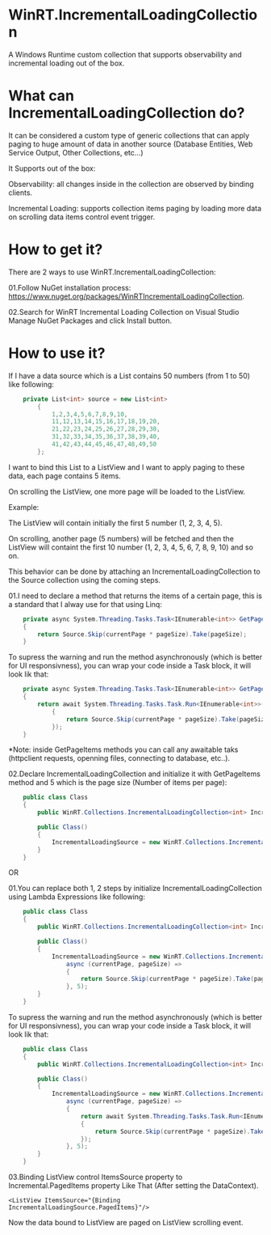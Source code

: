 # WinRT.IncrementalLoadingCollection
A Windows Runtime custom collection that supports observability and incremental loading out of the box.

# What can IncrementalLoadingCollection do?

It can be considered a custom type of generic collections that can apply paging to huge amount of data in another source (Database Entities, Web Service Output, Other Collections, etc...)

It Supports out of the box:

Observability: all changes inside in the collection are observed by binding clients.

Incremental Loading: supports collection items paging by loading more data on scrolling data items control event trigger.


# How to get it?

There are 2 ways to use WinRT.IncrementalLoadingCollection:

01.Follow NuGet installation process: https://www.nuget.org/packages/WinRTIncrementalLoadingCollection.

02.Search for WinRT Incremental Loading Collection on Visual Studio Manage NuGet Packages and click Install button.


# How to use it?

If I have a data source which is a List<int> contains 50 numbers (from 1 to 50) like following:

```C#
    private List<int> source = new List<int>
        {
            1,2,3,4,5,6,7,8,9,10,
            11,12,13,14,15,16,17,18,19,20,
            21,22,23,24,25,26,27,28,29,30,
            31,32,33,34,35,36,37,38,39,40,
            41,42,43,44,45,46,47,48,49,50
        };
```

I want to bind this List<int> to a ListView and I want to apply paging to these data, each page contains 5 items. 

On scrolling the ListView, one more page will be loaded to the ListView.

Example: 

The ListView will contain initially the first 5 number (1, 2, 3, 4, 5).

On scrolling, another page (5 numbers) will be fetched and then the ListView will containt the first 10 number (1, 2, 3, 4, 5, 6, 7, 8, 9, 10) and so on.

This behavior can be done by attaching an IncrementalLoadingCollection to the Source collection using the coming steps.

01.I need to declare a method that returns the items of a certain page, this is a standard that I alway use for that using Linq:

```C#
    private async System.Threading.Tasks.Task<IEnumerable<int>> GetPageItems(int currentPage, int pageSize)
    {
        return Source.Skip(currentPage * pageSize).Take(pageSize);
    }
```

To supress the warning and run the method asynchronously (which is better for UI responsivness), you can wrap your code inside a Task block, it will look lik that:

```C#
    private async System.Threading.Tasks.Task<IEnumerable<int>> GetPageItems(int currentPage, int pageSize)
    {
        return await System.Threading.Tasks.Task.Run<IEnumerable<int>>(() =>
            {
                return Source.Skip(currentPage * pageSize).Take(pageSize);
            });
    }
```

*Note: inside GetPageItems methods you can call any awaitable taks (httpclient requests, openning files, connecting to database, etc..).

02.Declare IncrementalLoadingCollection and initialize it with GetPageItems method and 5 which is the page size (Number of items per page):

```C#
    public class Class
    {
        public WinRT.Collections.IncrementalLoadingCollection<int> IncrementalLoadingSource { get; set; }

        public Class() 
        {
            IncrementalLoadingSource = new WinRT.Collections.IncrementalLoadingCollection<int>(GetPageItems, 5);
        }
    }
```

OR 

01.You can replace both 1, 2 steps by initialize IncrementalLoadingCollection using Lambda Expressions like following:

```C#
    public class Class
    {
        public WinRT.Collections.IncrementalLoadingCollection<int> IncrementalLoadingSource { get; set; }

        public Class() 
        {
            IncrementalLoadingSource = new WinRT.Collections.IncrementalLoadingCollection<int>(
                async (currentPage, pageSize) =>
                {
                    return Source.Skip(currentPage * pageSize).Take(pageSize);
                }, 5);
        }
    }
```

To supress the warning and run the method asynchronously (which is better for UI responsivness), you can wrap your code inside a Task block, it will look lik that:

```C#
    public class Class
    {
        public WinRT.Collections.IncrementalLoadingCollection<int> IncrementalLoadingSource { get; set; }

        public Class() 
        {
            IncrementalLoadingSource = new WinRT.Collections.IncrementalLoadingCollection<int>(
                async (currentPage, pageSize) =>
                {
                    return await System.Threading.Tasks.Task.Run<IEnumerable<int>>(() =>
                    {
                        return Source.Skip(currentPage * pageSize).Take(pageSize);
                    });
                }, 5);
        }
    }
```

03.Binding ListView control ItemsSource property to Incremental.PagedItems property Like That (After setting the DataContext).

```XAML
<ListView ItemsSource="{Binding IncrementalLoadingSource.PagedItems}"/>
```

Now the data bound to ListView are paged on ListView scrolling event.
